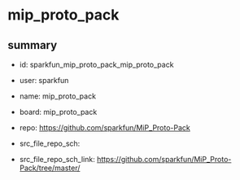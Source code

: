 # mip_proto_pack
 
## summary 
* id: sparkfun_mip_proto_pack_mip_proto_pack
* user: sparkfun
* name: mip_proto_pack
* board: mip_proto_pack
* repo: https://github.com/sparkfun/MiP_Proto-Pack



* src_file_repo_sch: 
* src_file_repo_sch_link: https://github.com/sparkfun/MiP_Proto-Pack/tree/master/






